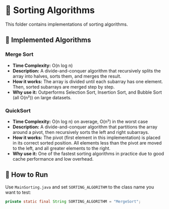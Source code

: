 # 🧮 Sorting Algorithms

This folder contains implementations of sorting algorithms.

## 📌 Implemented Algorithms

### Merge Sort
- **Time Complexity:** O(n log n)  
- **Description:** A divide-and-conquer algorithm that recursively splits the array into halves, sorts them, and merges the result.  
- **How it works:** The array is divided until each subarray has one element. Then, sorted subarrays are merged step by step.  
- **Why use it:** Outperforms Selection Sort, Insertion Sort, and Bubble Sort (all O(n²)) on large datasets.  

### QuickSort
- **Time Complexity:** O(n log n) on average, O(n²) in the worst case  
- **Description:** A divide-and-conquer algorithm that partitions the array around a pivot, then recursively sorts the left and right subarrays.  
- **How it works:** The pivot (first element in this implementation) is placed in its correct sorted position. All elements less than the pivot are moved to the left, and all greater elements to the right.  
- **Why use it:** One of the fastest sorting algorithms in practice due to good cache performance and low overhead.


## 🚀 How to Run

Use `MainSorting.java` and set `SORTING_ALGORITHM` to the class name you want to test:

```java
private static final String SORTING_ALGORITHM = "MergeSort";
